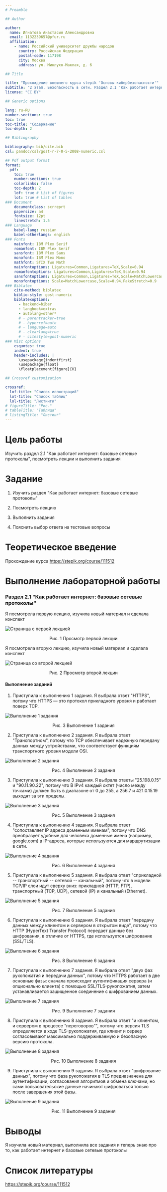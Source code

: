 ```yaml
---
# Preamble

## Author

author:
  name: Игнатова Анастасия Александровна
  email: 1132239657@pfur.ru
  affiliation:
    - name: Российский университет дружбы народов
      country: Российская Федерация
      postal-code: 117198
      city: Москва
      address: ул. Миклухо-Маклая, д. 6

## Title

title: "Прохождение внешнего курса stepik 'Основы кибербезопасности'"
subtitle: "2 этап. Безопасность в сети. Раздел 2.1 'Как работает интернет: базовые сетевые протоколы'"
license: "CC BY"

## Generic options

lang: ru-RU
number-sections: true
toc: true
toc-title: "Содержание"
toc-depth: 2

## Bibliography

bibliography: bib/cite.bib
csl: pandoc/csl/gost-r-7-0-5-2008-numeric.csl

## Pdf output format
format:
  pdf:
    toc: true
    number-sections: true
    colorlinks: false
    toc-depth: 2
    lof: true # List of figures
    lot: true # List of tables
### Document
    documentclass: scrreprt
    papersize: a4
    fontsize: 12pt
    linestretch: 1.5
### Language
    babel-lang: russian
    babel-otherlangs: english
### Fonts
    mainfont: IBM Plex Serif
    romanfont: IBM Plex Serif
    sansfont: IBM Plex Sans
    monofont: IBM Plex Mono
    mathfont: STIX Two Math
    mainfontoptions: Ligatures=Common,Ligatures=TeX,Scale=0.94
    romanfontoptions: Ligatures=Common,Ligatures=TeX,Scale=0.94
    sansfontoptions: Ligatures=Common,Ligatures=TeX,Scale=MatchLowercase,Scale=0.94
    monofontoptions: Scale=MatchLowercase,Scale=0.94,FakeStretch=0.9
### Biblatex
    cite-method: biblatex
    biblio-style: gost-numeric
    biblatexoptions:
      - backend=biber
      - langhook=extras
      - autolang=other*
      # - parentracker=true
      # - hyperref=auto
      # - language=auto
      # - clearlang=true
      # - citestyle=gost-numeric
### Misc options
    csquotes: true
    indent: true
    header-includes: |
      \usepackage{indentfirst}
      \usepackage{float}
      \floatplacement{figure}{H}

## Crossref customization

crossref:
  lof-title: "Список иллюстраций"
  lot-title: "Список таблиц"
  lol-title: "Листинги"
# figureTitle: "Рис."
# tableTitle: "Таблица"
# listingTitle: "Листинг"
---
```


# Цель работы

Изучить раздел 2.1 "Как работает интернет: базовые сетевые протоколы", посмотреть лекции и выполнить задания

# Задание

1. Изучить раздел "Как работает интернет: базовые сетевые протоколы"

2. Посмотреть лекцию

3. Выполнить задания

4. Пояснить выбор ответа на тестовые вопросы

# Теоретическое введение

Прохождение курса https://stepik.org/course/111512

# Выполнение лабораторной работы

### Раздел 2.1 "Как работает интернет: базовые сетевые протоколы"

Я посмотрела первую лекцию, изучила новый материал и сделала конспект

![Страница с первой лекцией](image/1.png)
<p align="center">Рис. 1 Просмотр первой лекции</p>


Я посмотрела вторую лекцию, изучила новый материал и сделала конспект

![Страница со второй лекцией](image/2.png)
<p align="center">Рис. 2 Просмотр второй лекции</p>

#### Выполнение заданий

1. Приступила к выполнению 1 задания. Я выбрала ответ "HTTPS", потому что HTTPS — это протокол прикладного уровня и работает поверх TCP.

![Выполнение 1 задания](image/3.png)
<p align="center">Рис. 3 Выполнение 1 задания</p>


2. Приступила к выполнению 2 задания. Я выбрала ответ "Транспортном", потому что TCP обеспечивает надежную передачу данных между устройствами, что соответствует функциям транспортного уровня модели OSI.

![Выполнение 2 задания](image/4.png)
<p align="center">Рис. 4 Выполнение 2 задания</p>


3. Приступила к выполнению 3 задания. Я выбрала ответы "25.198.0.15" и "90.11.90.22", потому что В IPv4 каждый октет (число между точками) должен быть в диапазоне от 0 до 255, а 256.7 и 421.0.15.19 выходят за эти пределы.

![Выполнение 3 задания](image/5.png)
<p align="center">Рис. 5 Выполнение 3 задания</p>

4. Приступила к выполнению 4 задания. Я выбрала ответ "сопоставляет IP адреса доменным именам", потому что DNS преобразует удобные для человека доменные имена (например, google.com) в IP-адреса, которые используются для маршрутизации в сети.

![Выполнение 4 задания](image/6.png)
<p align="center">Рис. 6 Выполнение 4 задания</p>


5. Приступила к выполнению 5 задания. Я выбрала ответ "сприкладной -- транспортный -- сетевой -- канальный", потому что в модели TCP/IP слои идут сверху вниз: прикладной (HTTP, FTP), транспортный (TCP, UDP), сетевой (IP) и канальный (Ethernet).

![Выполнение 5 задания](image/7.png)
<p align="center">Рис. 7 Выполнение 5 задания</p>


6. Приступила к выполнению 6 задания. Я выбрала ответ "передачу данных между клиентом и сервером в открытом виде", потому что HTTP (HyperText Transfer Protocol) передает данные без шифрования, в отличие от HTTPS, где используется шифрование (SSL/TLS).

![Выполнение 6 задания](image/8.png)
<p align="center">Рис. 8 Выполнение 6 задания</p>


7. Приступила к выполнению 7 задания. Я выбрала ответ "двух фаз: рукопожатия и передачи данных", потому что HTTPS работает в две основные фазы: сначала происходит аутентификация сервера (и опционально клиента) с помощью SSL/TLS-рукопожатия, затем устанавливается защищенное соединение с шифрованием данных.

![Выполнение 7 задания](image/9.png)
<p align="center">Рис. 9 Выполнение 7 задания</p>


8. Приступила к выполнению 8 задания. Я выбрала ответ "и клиентом, и сервером в процессе “переговоров”", потому что версия TLS определяется в ходе TLS-рукопожатия, где клиент и сервер согласовывают максимально поддерживаемую и безопасную версию протокола.

![Выполнение 8 задания](image/10.png)
<p align="center">Рис. 10 Выполнение 8 задания</p>


9. Приступила к выполнению 9 задания. Я выбрала ответ "шифрование данных", потому что фаза рукопожатия в TLS предназначена для аутентификации, согласования алгоритмов и обмена ключами, но сами пользовательские данные начинают шифроваться только после завершения этой фазы.

![Выполнение 9 задания](image/11.png)
<p align="center">Рис. 11 Выполнение 9 задания</p>  


# Выводы

Я изучила новый материал, выполнила все задания и теперь знаю про то, как работает интернет и базовые сетевые протоколы

# Список литературы

https://stepik.org/course/111512